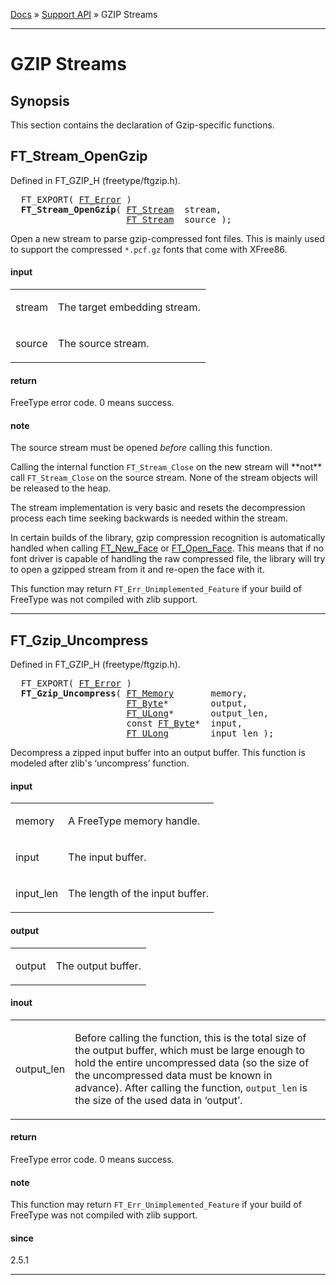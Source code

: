 [Docs](ft2-index.md) &raquo; [Support API](ft2-toc.md#support-api) &raquo; GZIP Streams

-------------------------------

# GZIP Streams

## Synopsis

This section contains the declaration of Gzip-specific functions.

## FT_Stream_OpenGzip

Defined in FT_GZIP_H (freetype/ftgzip.h).

<div class = "codehilite">
<pre>
  FT_EXPORT( <a href="../ft2-basic_types/#ft_error">FT_Error</a> )
  <b>FT_Stream_OpenGzip</b>( <a href="../ft2-system_interface/#ft_stream">FT_Stream</a>  stream,
                      <a href="../ft2-system_interface/#ft_stream">FT_Stream</a>  source );
</pre>
</div>


Open a new stream to parse gzip-compressed font files. This is mainly used to support the compressed `*.pcf.gz` fonts that come with XFree86.

<h4>input</h4>
<table class="fields">
<tr><td class="val" id="stream">stream</td><td class="desc">
<p>The target embedding stream.</p>
</td></tr>
<tr><td class="val" id="source">source</td><td class="desc">
<p>The source stream.</p>
</td></tr>
</table>

<h4>return</h4>

FreeType error code. 0&nbsp;means success.

<h4>note</h4>

The source stream must be opened _before_ calling this function.

Calling the internal function `FT_Stream_Close` on the new stream will &#42;&#42;not&#42;&#42; call `FT_Stream_Close` on the source stream. None of the stream objects will be released to the heap.

The stream implementation is very basic and resets the decompression process each time seeking backwards is needed within the stream.

In certain builds of the library, gzip compression recognition is automatically handled when calling <a href="../ft2-base_interface/#ft_new_face">FT_New_Face</a> or <a href="../ft2-base_interface/#ft_open_face">FT_Open_Face</a>. This means that if no font driver is capable of handling the raw compressed file, the library will try to open a gzipped stream from it and re-open the face with it.

This function may return `FT_Err_Unimplemented_Feature` if your build of FreeType was not compiled with zlib support.

<hr>

## FT_Gzip_Uncompress

Defined in FT_GZIP_H (freetype/ftgzip.h).

<div class = "codehilite">
<pre>
  FT_EXPORT( <a href="../ft2-basic_types/#ft_error">FT_Error</a> )
  <b>FT_Gzip_Uncompress</b>( <a href="../ft2-system_interface/#ft_memory">FT_Memory</a>       memory,
                      <a href="../ft2-basic_types/#ft_byte">FT_Byte</a>&#42;        output,
                      <a href="../ft2-basic_types/#ft_ulong">FT_ULong</a>&#42;       output_len,
                      <span class="keyword">const</span> <a href="../ft2-basic_types/#ft_byte">FT_Byte</a>&#42;  input,
                      <a href="../ft2-basic_types/#ft_ulong">FT_ULong</a>        input_len );
</pre>
</div>


Decompress a zipped input buffer into an output buffer. This function is modeled after zlib's &lsquo;uncompress&rsquo; function.

<h4>input</h4>
<table class="fields">
<tr><td class="val" id="memory">memory</td><td class="desc">
<p>A FreeType memory handle.</p>
</td></tr>
<tr><td class="val" id="input">input</td><td class="desc">
<p>The input buffer.</p>
</td></tr>
<tr><td class="val" id="input_len">input_len</td><td class="desc">
<p>The length of the input buffer.</p>
</td></tr>
</table>

<h4>output</h4>
<table class="fields">
<tr><td class="val" id="output">output</td><td class="desc">
<p>The output buffer.</p>
</td></tr>
</table>

<h4>inout</h4>
<table class="fields">
<tr><td class="val" id="output_len">output_len</td><td class="desc">
<p>Before calling the function, this is the total size of the output buffer, which must be large enough to hold the entire uncompressed data (so the size of the uncompressed data must be known in advance). After calling the function, <code>output_len</code> is the size of the used data in &lsquo;output&rsquo;.</p>
</td></tr>
</table>

<h4>return</h4>

FreeType error code. 0&nbsp;means success.

<h4>note</h4>

This function may return `FT_Err_Unimplemented_Feature` if your build of FreeType was not compiled with zlib support.

<h4>since</h4>

2.5.1

<hr>

